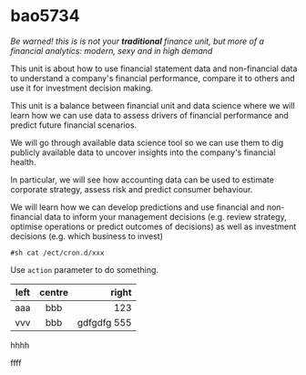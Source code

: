 # bao5734

*Be warned! this is is not your **traditional** finance unit, but more of a financial analytics: modern, sexy and in high demand*

This unit is about how to use financial statement data and non-financial data to understand a company's financial performance, compare it to others and use it for investment decision making.

This unit is a balance between financial unit and data science where we will learn how we can use data to assess drivers of financial performance and predict future financial scenarios. 

We will go through available data science tool so we can use them to dig publicly available data to uncover insights into the company's financial health. 

In particular, we will see how accounting data can be used to estimate corporate strategy, assess risk and predict consumer behaviour. 


We will learn how we can develop predictions and use financial and non-financial data to inform your management decisions (e.g. review strategy, optimise operations or predict outcomes of decisions) as well as investment decisions (e.g. which business to invest)


```
#sh cat /ect/cron.d/xxx
```
Use `action` parameter to do something.

|left| centre | right|
|---|:---:|---:|
|aaa|bbb|123|
|vvv|bbb| gdfgdfg 555|
hhhh

ffff
